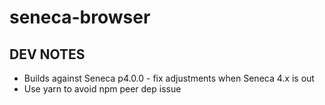 # seneca-browser



## DEV NOTES

* Builds against Seneca p4.0.0 - fix adjustments when Seneca 4.x is out
* Use yarn to avoid npm peer dep issue
